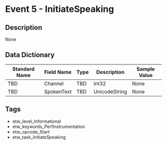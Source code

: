 # Event 5 - InitiateSpeaking

## Description
None

## Data Dictionary
|Standard Name|Field Name|Type|Description|Sample Value|
|---|---|---|---|---|
|TBD|Channel|TBD|Int32|None|None|
|TBD|SpokenText|TBD|UnicodeString|None|None|

## Tags
* etw_level_Informational
* etw_keywords_PerfInstrumentation
* etw_opcode_Start
* etw_task_InitiateSpeaking